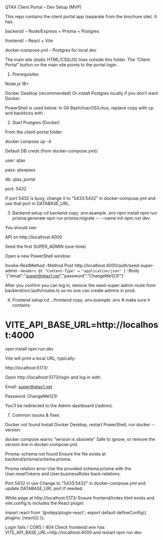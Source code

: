 QTAX Client Portal – Dev Setup (MVP)

This repo contains the client portal app (separate from the brochure site).
It has:

backend/ – Node/Express + Prisma + Postgres

frontend/ – React + Vite

docker-compose.yml – Postgres for local dev

The main site (static HTML/CSS/JS) lives outside this folder. The “Client Portal” button on the main site points to the portal login.

1) Prerequisites

Node.js 18+

Docker Desktop (recommended)
Or install Postgres locally if you don’t want Docker.

PowerShell is used below. In Git Bash/macOS/Linux, replace copy with cp and backticks with \.

2) Start Postgres (Docker)

From the client-portal folder:

docker compose up -d


Default DB creds (from docker-compose.yml):

user: qtax

pass: qtaxpass

db: qtax_portal

port: 5432

If port 5432 is busy, change it to "5433:5432" in docker-compose.yml and use that port in DATABASE_URL.

3) Backend setup
cd backend
copy .env.example .env
npm install
npm run prisma:generate
npm run prisma:migrate -- --name init
npm run dev


You should see:

API on http://localhost:4000

Seed the first SUPER_ADMIN (one-time)

Open a new PowerShell window:

Invoke-RestMethod -Method Post http://localhost:4000/auth/seed-super-admin `
  -Headers @{ "Content-Type" = "application/json" } `
  -Body '{"email":"super@qtax1.net","password":"ChangeMe123!"}'


After you confirm you can log in, remove the seed-super-admin route from backend/src/auth/routes.ts so no one can create admins in prod.

4) Frontend setup
cd ../frontend
copy .env.example .env   # make sure it contains:
# VITE_API_BASE_URL=http://localhost:4000

npm install
npm run dev


Vite will print a local URL, typically:

http://localhost:5173/


Open http://localhost:5173/login
 and log in with:

Email: super@qtax1.net

Password: ChangeMe123!

You’ll be redirected to the Admin dashboard (/admin).



7) Common issues & fixes

Docker not found
Install Docker Desktop, restart PowerShell, run docker --version.

docker compose warns “version is obsolete”
Safe to ignore, or remove the version line in docker-compose.yml.

Prisma: schema not found
Ensure the file exists at backend/prisma/schema.prisma.

Prisma relation error
Use the provided schema.prisma with the User.resetTokens and User.businessRoles back-relations.

Port 5432 in use
Change to "5433:5432" in docker-compose.yml and update DATABASE_URL port if needed.

White page at http://localhost:5173/
Ensure frontend/index.html exists and vite.config.ts includes the React plugin:

import react from '@vitejs/plugin-react';
export default defineConfig({ plugins: [react()] });


Login fails / CORS / 404
Check frontend/.env has VITE_API_BASE_URL=http://localhost:4000 and restart npm run dev.